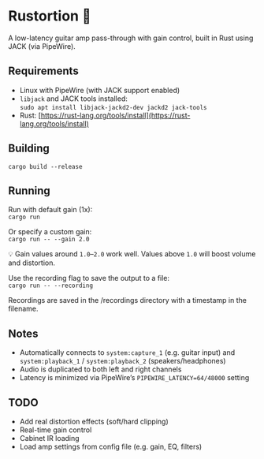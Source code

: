 # Rustortion 🎸

A low-latency guitar amp pass-through with gain control, built in Rust using JACK (via PipeWire).

## Requirements

- Linux with PipeWire (with JACK support enabled)
- `libjack` and JACK tools installed:  
  `sudo apt install libjack-jackd2-dev jackd2 jack-tools`
- Rust: [https://rust-lang.org/tools/install](https://rust-lang.org/tools/install)

## Building

`cargo build --release`

## Running

Run with default gain (1x):  
`cargo run`

Or specify a custom gain:  
`cargo run -- --gain 2.0`

💡 Gain values around `1.0`–`2.0` work well. Values above `1.0` will boost volume and distortion.

Use the recording flag to save the output to a file:  
`cargo run -- --recording`

Recordings are saved in the /recordings directory with a timestamp in the filename.

## Notes

- Automatically connects to `system:capture_1` (e.g. guitar input) and `system:playback_1` / `system:playback_2` (speakers/headphones)
- Audio is duplicated to both left and right channels
- Latency is minimized via PipeWire’s `PIPEWIRE_LATENCY=64/48000` setting

## TODO

- Add real distortion effects (soft/hard clipping)
- Real-time gain control
- Cabinet IR loading
- Load amp settings from config file (e.g. gain, EQ, filters)
